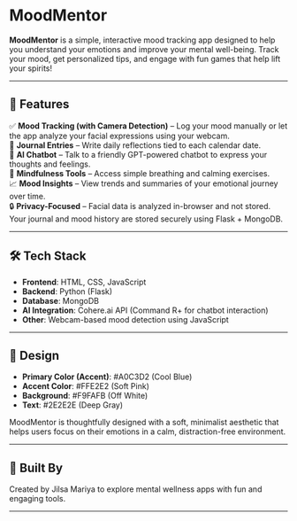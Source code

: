 #  MoodMentor

**MoodMentor** is a simple, interactive mood tracking app designed to help you understand your emotions and improve your mental well-being. Track your mood, get personalized tips, and engage with fun games that help lift your spirits!

---

## 🧠 Features

✅ **Mood Tracking (with Camera Detection)** – Log your mood manually or let the app analyze your facial expressions using your webcam.  
📅 **Journal Entries** – Write daily reflections tied to each calendar date.  
💬 **AI Chatbot** – Talk to a friendly GPT-powered chatbot to express your thoughts and feelings.  
🧘 **Mindfulness Tools** – Access simple breathing and calming exercises.  
📈 **Mood Insights** – View trends and summaries of your emotional journey over time.  
🔒 **Privacy-Focused** – Facial data is analyzed in-browser and not stored. Your journal and mood history are stored securely using Flask + MongoDB.


---

## 🛠️ Tech Stack

- **Frontend**: HTML, CSS, JavaScript  
- **Backend**: Python (Flask)  
- **Database**: MongoDB  
- **AI Integration**: Cohere.ai API (Command R+ for chatbot interaction)  
- **Other**: Webcam-based mood detection using JavaScript

---

##  🎨 Design

- **Primary Color (Accent)**: #A0C3D2 (Cool Blue)
- **Accent Color**: #FFE2E2 (Soft Pink)
- **Background**: #F9FAFB (Off White)
- **Text**: #2E2E2E (Deep Gray)

MoodMentor is thoughtfully designed with a soft, minimalist aesthetic that helps users focus on their emotions in a calm, distraction-free environment.

---

##  🤝 Built By

Created by Jilsa Mariya to explore mental wellness apps with fun and engaging tools.

---
